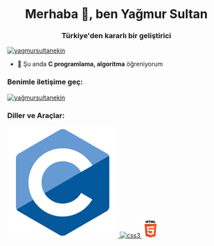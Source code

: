 <h1 align="center">Merhaba 👋, ben Yağmur Sultan</h1>
<h3 align="center">Türkiye'den kararlı bir geliştirici</h3>

<p align="left"> <a href= "https://github.com/ryo-ma/github-profile-trophy"><img src = "https://github-profile-trophy.vercel.app/?username=yagmursultanekin" alt = "yagmursultanekin" / ></a> </p>

- 🌱 Şu anda **C programlama, algoritma** öğreniyorum

<h3 align="left">Benimle iletişime geç:</h3>
<p align="left">
<a href = "https://linkedin.com/in/yağmursultanekin" target = "blank"><img align = "center" src = "https://raw.githubusercontent.com/rahuldkjain/github-profile-readme-generator" /master/src/images/icons/Social/linked-in-alt.svg" alt = "yağmursultanekin" height = "30" genişlik = "40" /></a>
</p>

<h3 align = "left ">Diller ve Araçlar:</h3>
<p align = "left"> <a href = "https://www.cprogramming.com/" target = "_blank" rel = "noreferrer"> <img src = " https://raw.githubusercontent.com/devicons/devicon/master/icons/c/c-original.svg" alt = "c" genişlik = "40" yükseklik = "40"/> </a> <a href ="https://www.w3schools.com/css/" target = "_blank" rel = "noreferrer"> <img src = "https://raw.githubusercontent.com/devicons/devicon/master/icons/css3 /css3-original-wordmark.svg" alt = "css3" width = "40" height = "40"/> </a> <a href = "https://www.w3.org/html/" target= "_blank" rel = "noreferrer"> <img src = "https://raw.githubusercontent.com/devicons/devicon/master/icons/html5/html5-original-wordmark.svg" alt = "html5" width = " 40" yükseklik = "40"/> </a> </p>

